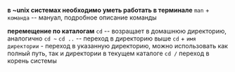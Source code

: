 **в ~unix системах необходимо уметь работать в терминале**
`man` + `команда` -- мануал, подробное описание команды

**перемещение по каталогам**
`cd` -- возращает в домашнюю директорию, аналогично `cd ~`
`cd ..` -- переход в директорию выше
`cd` + `имя директории` - переход в указанную директорию, можно использовать как полный путь, так и директории в текущем каталоге
`cd /` переход в корень системы